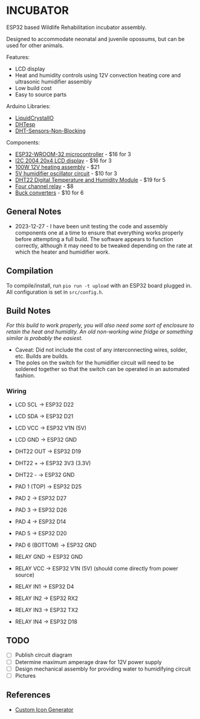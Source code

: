 # INCUBATOR

ESP32 based Wildlife Rehabilitation incubator assembly. 

Designed to accommodate neonatal and juvenile opossums, but can be used for other animals.

Features:
 - LCD display
 - Heat and humidity controls using 12V convection heating core and ultrasonic humidifier assembly
 - Low build cost
 - Easy to source parts

Arduino Libraries:
 - [LiquidCrystalIO](https://www.arduino.cc/reference/en/libraries/liquidcrystal/)
 - [DHTesp](https://github.com/beegee-tokyo/DHTesp)
 - [DHT-Sensors-Non-Blocking](https://github.com/toannv17/DHT-Sensors-Non-Blocking)

Components:
 - [ESP32-WROOM-32 microcontroller](https://www.amazon.com/gp/product/B08D5ZD528/) - $16 for 3
 - [I2C 2004 20x4 LCD display](https://www.amazon.com/gp/product/B0C1G9GBRZ/) - $16 for 3
 - [100W 12V heating assembly](https://www.amazon.com/gp/product/B08YX4ZSFX/) - $21
 - [5V humidifier oscillator circuit](https://www.amazon.com/gp/product/B0C1C79BH3/) - $10 for 3
 - [DHT22 Digital Temperature and Humidity Module](https://www.amazon.com/gp/product/B08RYDMDJF/) - $19 for 5
 - [Four channel relay](https://www.amazon.com/gp/product/B0CJ6MYZ74/) - $8
 - [Buck converters](https://www.amazon.com/gp/product/B01MQGMOKI/) - $10 for 6

## General Notes

 - 2023-12-27 - I have been unit testing the code and assembly components one at a time to ensure that everything works properly before attempting a full build. The software appears to function correctly, although it may need to be tweaked depending on the rate at which the heater and humidifier work. 

## Compilation

To compile/install, run `pio run -t upload` with an ESP32 board plugged in. All configuration is set in `src/config.h`.

## Build Notes

_For this build to work properly, you will also need some sort of enclosure to retain the heat and humidity. An old non-working wine fridge or something similar is probably the easiest._

 - Caveat: Did not include the cost of any interconnecting wires, solder, etc. Builds are builds.
 - The poles on the switch for the humidifier circuit will need to be soldered together so that the switch can be operated in an automated fashion.

### Wiring

* LCD SCL -> ESP32 D22
* LCD SDA -> ESP32 D21
* LCD VCC -> ESP32 V1N (5V)
* LCD GND -> ESP32 GND

* DHT22 OUT -> ESP32 D19
* DHT22 + -> ESP32 3V3 (3.3V)
* DHT22 - -> ESP32 GND

* PAD 1 (TOP) -> ESP32 D25
* PAD 2 -> ESP32 D27
* PAD 3 -> ESP32 D26
* PAD 4 -> ESP32 D14
* PAD 5 -> ESP32 D20
* PAD 6 (BOTTOM) -> ESP32 GND

* RELAY GND -> ESP32 GND
* RELAY VCC -> ESP32 V1N (5V) (should come directly from power source)
* RELAY IN1 -> ESP32 D4
* RELAY IN2 -> ESP32 RX2
* RELAY IN3 -> ESP32 TX2
* RELAY IN4 -> ESP32 D18

## TODO

- [ ] Publish circuit diagram
- [ ] Determine maximum amperage draw for 12V power supply
- [ ] Design mechanical assembly for providing water to humidifying circuit
- [ ] Pictures

## References

- [Custom Icon Generator](https://maxpromer.github.io/LCD-Character-Creator/)

